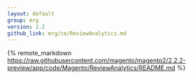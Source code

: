 ```yaml
---
layout: default
group: mrg
version: 2.2
github_link: mrg/ce/ReviewAnalytics.md
---
```


{% remote_markdown https://raw.githubusercontent.com/magento/magento2/2.2.2-preview/app/code/Magento/ReviewAnalytics/README.md %}